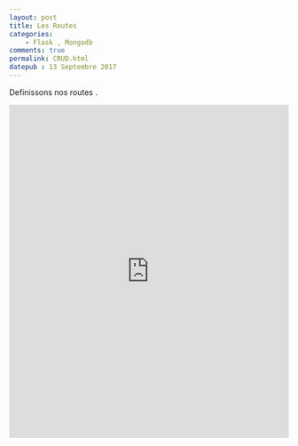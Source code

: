 ```yaml
---
layout: post
title: Les Routes 
categories:
    - Flask , Mongodb
comments: true
permalink: CRUD.html
datepub : 13 Septembre 2017
---
```



Definissons nos routes .

<iframe style="width: 100%; height: 600px;"  src="https://www.youtube.com/embed/Tls9-RtQ3vU" frameborder="0" allowfullscreen></iframe>